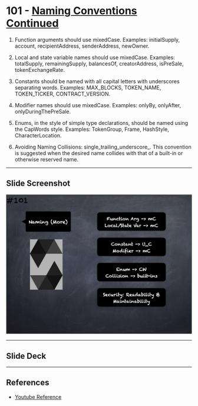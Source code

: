 # 101 - [Naming Conventions Continued](Naming%20Conventions%20Continued.md)
1.  Function arguments should use mixedCase. Examples: initialSupply, account, recipientAddress, senderAddress, newOwner.
    
2.  Local and state variable names should use mixedCase. Examples: totalSupply, remainingSupply, balancesOf, creatorAddress, isPreSale, tokenExchangeRate.
    
3.  Constants should be named with all capital letters with underscores separating words. Examples: MAX_BLOCKS, TOKEN_NAME, TOKEN_TICKER, CONTRACT_VERSION.
    
4.  Modifier names should use mixedCase. Examples: onlyBy, onlyAfter, onlyDuringThePreSale.
    
5.  Enums, in the style of simple type declarations, should be named using the CapWords style. Examples: TokenGroup, Frame, HashStyle, CharacterLocation.
    
6.  Avoiding Naming Collisions: single_trailing_underscore_. This convention is suggested when the desired name collides with that of a built-in or otherwise reserved name.

___
## Slide Screenshot
![101.png](../images/solidity101/101.png)
___
## Slide Deck

___
## References
- [Youtube Reference](https://youtu.be/_oN7XuyhoZA?t=1808)


